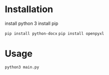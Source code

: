 # Installation
install python 3
install pip

`pip install python-docx`
`pip install openpyxl`

# Usage
`python3 main.py`